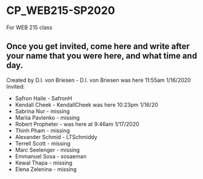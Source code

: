 # CP_WEB215-SP2020
For WEB 215 class
## Once you get invited, come here and write after your name that you were here, and what time and day. 
Created by D.I. von Briesen - D.I. von Briesen was here 11:55am 1/16/2020
Invited:
- Safron Haile - SafronH
- Kendall Cheek - KendallCheek was here 10:23pm 1/16/20
- Sabrina Nur - missing
- Mariia Pavlenko - missing
- Robert Propheter - was here at 9:46am 1/17/2020
- Thinh Pham - missing
- Alexander Schmid - LTSchmiddy
- Terrell Scott - missing
- Marc Seelenger - missing
- Emmanuel Sosa - sosaeman
- Kewal Thapa - missing
- Elena Zelenina - missing
